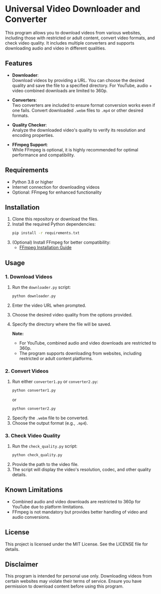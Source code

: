 # Universal Video Downloader and Converter

This program allows you to download videos from various websites, including those with restricted or adult content, convert video formats, and check video quality. It includes multiple converters and supports downloading audio and video in different qualities.

## Features

- **Downloader**:  
  Download videos by providing a URL. You can choose the desired quality and save the file to a specified directory. For YouTube, audio + video combined downloads are limited to 360p.

- **Converters**:  
  Two converters are included to ensure format conversion works even if one fails. Convert downloaded `.webm` files to `.mp4` or other desired formats.

- **Quality Checker**:  
  Analyze the downloaded video's quality to verify its resolution and encoding properties.

- **FFmpeg Support**:  
  While FFmpeg is optional, it is highly recommended for optimal performance and compatibility.

## Requirements

- Python 3.8 or higher
- Internet connection for downloading videos
- Optional: FFmpeg for enhanced functionality

## Installation

1. Clone this repository or download the files.
2. Install the required Python dependencies:
   ```bash
   pip install -r requirements.txt
   ```
3. (Optional) Install FFmpeg for better compatibility:
   - [FFmpeg Installation Guide](https://github.com/yt-dlp/yt-dlp#installing-ffmpeg)

## Usage

### 1. Download Videos
1. Run the `downloader.py` script:
   ```bash
   python downloader.py
   ```
2. Enter the video URL when prompted.
3. Choose the desired video quality from the options provided.
4. Specify the directory where the file will be saved.

   **Note:** 
   - For YouTube, combined audio and video downloads are restricted to 360p.
   - The program supports downloading from websites, including restricted or adult content platforms.

### 2. Convert Videos
1. Run either `converter1.py` or `converter2.py`:
   ```bash
   python converter1.py
   ```
   or
   ```bash
   python converter2.py
   ```
2. Specify the `.webm` file to be converted.
3. Choose the output format (e.g., `.mp4`).

### 3. Check Video Quality
1. Run the `check_quality.py` script:
   ```bash
   python check_quality.py
   ```
2. Provide the path to the video file.
3. The script will display the video's resolution, codec, and other quality details.

## Known Limitations

- Combined audio and video downloads are restricted to 360p for YouTube due to platform limitations.
- FFmpeg is not mandatory but provides better handling of video and audio conversions.

## License

This project is licensed under the MIT License. See the LICENSE file for details.

## Disclaimer

This program is intended for personal use only. Downloading videos from certain websites may violate their terms of service. Ensure you have permission to download content before using this program.
